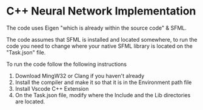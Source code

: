 # C++ Neural Network Implementation

The code uses Eigen "which is already within the source code" & SFML.

The code assumes that SFML is installed and located somewhere, to run the code you need to change where your native SFML library is located on the "Task.json" file.

To run the code follow the following instructions 
1. Download MingW32 or Clang if you haven't already
2. Install the compiler and make it so that it is in the Environment path file
3. Install Vscode C++ Extension
4. On the Task.json file, modify where the Include and the Lib directories are located.

